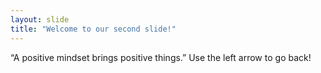 ```yaml
---
layout: slide
title: "Welcome to our second slide!"
---
```

“A positive mindset brings positive things.”
Use the left arrow to go back!
